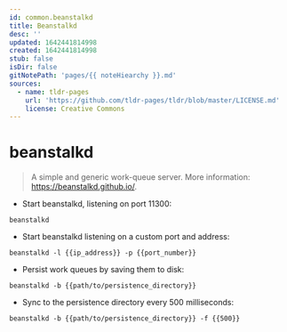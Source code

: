```yaml
---
id: common.beanstalkd
title: Beanstalkd
desc: ''
updated: 1642441814998
created: 1642441814998
stub: false
isDir: false
gitNotePath: 'pages/{{ noteHiearchy }}.md'
sources:
  - name: tldr-pages
    url: 'https://github.com/tldr-pages/tldr/blob/master/LICENSE.md'
    license: Creative Commons
---
```

# beanstalkd

> A simple and generic work-queue server.
> More information: <https://beanstalkd.github.io/>.

- Start beanstalkd, listening on port 11300:

`beanstalkd`

- Start beanstalkd listening on a custom port and address:

`beanstalkd -l {{ip_address}} -p {{port_number}}`

- Persist work queues by saving them to disk:

`beanstalkd -b {{path/to/persistence_directory}}`

- Sync to the persistence directory every 500 milliseconds:

`beanstalkd -b {{path/to/persistence_directory}} -f {{500}}`

